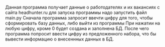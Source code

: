 Данная программа получает данные о работодателях и их вакансиях с сайта headhunter.ru
для запуска программы надо запустить файл main.py
Сначала программа запросит ввечти цифру для того, чтобы сформировать базу данных, либо выйти из программы
При нажатии на любую цифру, кроме 0 будет создана и заполнена БД. После чего программа попросит ввести 
цифру из предложенного набора, что бы вывести информацию о внесеннных данных в БД.